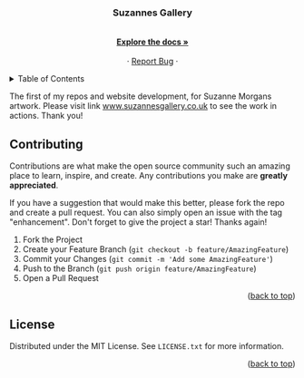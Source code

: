 <a name="Suzannes Gallery Files"></a>
<!--
*** Thanks for checking out my docuemntation for the website www.suzannesgallery.co.uk.
*** If you have a suggestion that would make this better, please fork the repo and 
*** create a pull request or simply open an issue with the tag "enhancement".
*** Don't forget to visit the website and give the project a star!
*** Thanks again! Now go create something AMAZING! :D
-->

<!-- PROJECT LOGO -->
  <h3 align="center">Suzannes Gallery</h3>

  <p align="center">
    <br />
    <a href="https://github.com/Dominic-Morgan/suzannes_gallery/README"><strong>Explore the docs »</strong></a>
    <br />
    <br />
    ·
    <a href="https://github.com/Dominic-Morgan/suzannes_gallery/README/issues">Report Bug</a>
    ·
  </p>
</div>



<!-- TABLE OF CONTENTS -->
<details>
  <summary>Table of Contents</summary>
  <ol>
    <li>
      <a href="#about-the-project">About The Project</a>
    </li>
    <li><a href="#contributing">Contributing</a></li>
    <li><a href="#license">License</a></li>
  </ol>
</details>

<!-- ABOUT THE PROJECT -->
The first of my repos and website development, for Suzanne Morgans artwork. 
Please visit link www.suzannesgallery.co.uk to see the work in actions.
Thank you!


<!-- CONTRIBUTING -->
## Contributing

Contributions are what make the open source community such an amazing place to learn, inspire, and create. Any contributions you make are **greatly appreciated**.

If you have a suggestion that would make this better, please fork the repo and create a pull request. You can also simply open an issue with the tag "enhancement".
Don't forget to give the project a star! Thanks again!

1. Fork the Project
2. Create your Feature Branch (`git checkout -b feature/AmazingFeature`)
3. Commit your Changes (`git commit -m 'Add some AmazingFeature'`)
4. Push to the Branch (`git push origin feature/AmazingFeature`)
5. Open a Pull Request

<p align="right">(<a href="#readme-top">back to top</a>)</p>


<!-- LICENSE -->
## License

Distributed under the MIT License. See `LICENSE.txt` for more information.

<p align="right">(<a href="#readme-top">back to top</a>)</p>
